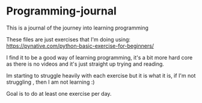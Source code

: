 # Programming-journal
This is a journal of the journey into learning programming 


These files are just exercises that I'm doing using:
https://pynative.com/python-basic-exercise-for-beginners/   

I find it to be a good way of learning programming, it's a bit more hard core as there is no videos and it's just straight up trying and reading.

Im starting to struggle heavily with each exercise but it is what it is, if I'm not struggling , then I am not learning :)

Goal is to do at least one exercise per day.
